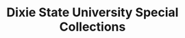 ---
layout: repo
title: "Dixie State University Special Collections"
id: 25434
permalink: repos/25434/
---